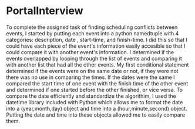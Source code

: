 # PortalInterview

To complete the assigned task of finding scheduling conflicts between events, I started by putting each event into a python namedtuple with 4 categories: description, date , start-time, and finish-time. I did this so that I could have each piece of the event's information easily accesible so that I could compare it with another event's information. I determined if the events overlapped by looping through the list of events and comparing it with another list that had all the other events. My first conditional statement determined if the events were on the same date or not, if they were not there was no use in comparing the times. If the dates were the same I compared the start time of one event with the finish time of the other event and determined if one started before the other finished, or vice versa. To compare the date efficiently and standardize the algorithim, I used the datetime library included with Python which allows me to format the date into a (year,month,day) object and time into a (hour,minute,second) object. Putting the date and time into these objects allowed me to easily compare them.

